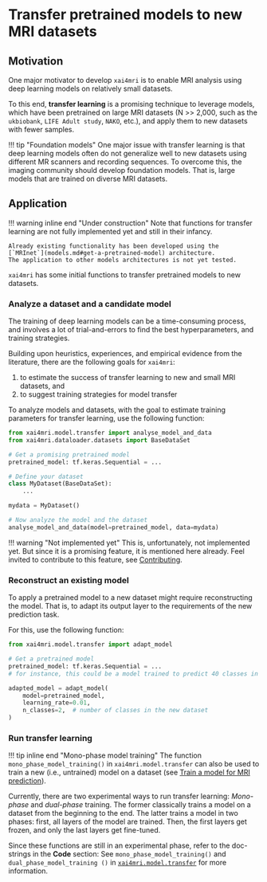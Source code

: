 # Transfer pretrained models to new MRI datasets

## Motivation

One major motivator to develop `xai4mri` is to enable MRI analysis using deep learning models
on relatively small datasets.

To this end, **transfer learning** is a promising technique to leverage models,
which have been pretrained on large MRI datasets
(N >> 2,000, such as the `ukbiobank`, `LIFE Adult study`, `NAKO`, etc.),
and apply them to new datasets with fewer samples.

!!! tip "Foundation models"
    One major issue with transfer learning is that deep learning models often do not generalize
    well to new datasets using different MR scanners and recording sequences.
    To overcome this, the imaging community should develop foundation models.
    That is, large models that are trained on diverse MRI datasets.

## Application

!!! warning inline end "Under construction"
    Note that functions for transfer learning are not fully implemented yet and still in their infancy.

    Already existing functionality has been developed using the
    [`MRInet`](models.md#get-a-pretrained-model) architecture.
    The application to other models architectures is not yet tested.

`xai4mri` has some initial functions to transfer pretrained models to new datasets.


### Analyze a dataset and a candidate model

The training of deep learning models can be a time-consuming process,
and involves a lot of trial-and-errors to find the best hyperparameters,
and training strategies.

Building upon heuristics, experiences, and empirical evidence from the literature,
there are the following goals for `xai4mri`:

1. to estimate the success of transfer learning to new and small MRI datasets, and
2. to suggest training strategies for model transfer

To analyze models and datasets, with the goal to estimate training parameters for transfer learning,
use the following function:

```python
from xai4mri.model.transfer import analyse_model_and_data
from xai4mri.dataloader.datasets import BaseDataSet

# Get a promising pretrained model
pretrained_model: tf.keras.Sequential = ...

# Define your dataset
class MyDataset(BaseDataSet):
    ...

mydata = MyDataset()

# Now analyze the model and the dataset
analyse_model_and_data(model=pretrained_model, data=mydata)
```

!!! warning "Not implemented yet"
    This is, unfortunately, not implemented yet.
    But since it is a promising feature, it is mentioned here already.
    Feel invited to contribute to this feature, see [Contributing](contributing.md).

### Reconstruct an existing model

To apply a pretrained model to a new dataset might require reconstructing the model.
That is, to adapt its output layer to the requirements of the new prediction task.

For this, use the following function:

```python
from xai4mri.model.transfer import adapt_model

# Get a pretrained model
pretrained_model: tf.keras.Sequential = ...
# for instance, this could be a model trained to predict 40 classes in a large MRI dataset

adapted_model = adapt_model(
    model=pretrained_model,
    learning_rate=0.01,
    n_classes=2,  # number of classes in the new dataset
)
```

### Run transfer learning

!!! tip inline end "Mono-phase model training"
    The function `mono_phase_model_training()` in `xai4mri.model.transfer`
    can also be used to train a new (i.e., untrained) model on a dataset
    (see [Train a model for MRI prediction](models.md#train-a-model-for-mri-prediction)).

Currently, there are two experimental ways to run transfer learning:
*Mono-phase* and *dual-phase* training.
The former classically trains a model on a dataset from the beginning to the end.
The latter trains a model in two phases:
first, all layers of the model are trained.
Then, the first layers get frozen, and only the last layers get fine-tuned.

Since these functions are still in an experimental phase,
refer to the doc-strings in the **Code** section:
See `mono_phase_model_training()` and `dual_phase_model_training ()`
in [`xai4mri.model.transfer`](reference/model/transfer.md) for more information.
